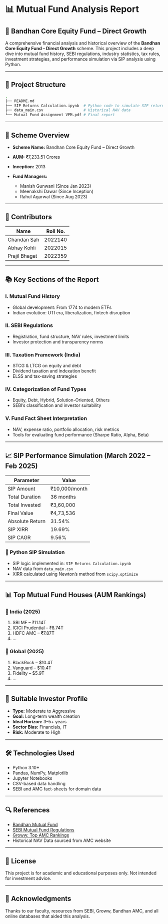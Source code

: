 
# 📊 Mutual Fund Analysis Report  
## 🏦 Bandhan Core Equity Fund – Direct Growth

A comprehensive financial analysis and historical overview of the **Bandhan Core Equity Fund – Direct Growth** scheme. This project includes a deep dive into mutual fund history, SEBI regulations, industry statistics, tax rules, investment strategies, and performance simulation via SIP analysis using Python.

---

## 📁 Project Structure

```bash
.
├── README.md
├── SIP Returns Calculation.ipynb  # Python code to simulate SIP returns
├── data_main.csv                  # Historical NAV data
└── Mutual Fund Assignment VPM.pdf # Final report
````

---

## 🧾 Scheme Overview

* **Scheme Name:** Bandhan Core Equity Fund – Direct Growth
* **AUM:** ₹7,233.51 Crores
* **Inception:** 2013
* **Fund Managers:**

  * Manish Gunwani (Since Jan 2023)
  * Meenakshi Dawar (Since Inception)
  * Rahul Agarwal (Since Aug 2023)

---

## 👥 Contributors

| Name          | Roll No. |
| ------------- | -------- |
| Chandan Sah   | 2022140  |
| Abhay Kohli   | 2022015  |
| Prajil Bhagat | 2022359  |
---

## 📚 Key Sections of the Report

### I. Mutual Fund History

* Global development: From 1774 to modern ETFs
* Indian evolution: UTI era, liberalization, fintech disruption

### II. SEBI Regulations

* Registration, fund structure, NAV rules, investment limits
* Investor protection and transparency norms

### III. Taxation Framework (India)

* STCG & LTCG on equity and debt
* Dividend taxation and indexation benefit
* ELSS and tax-saving strategies

### IV. Categorization of Fund Types

* Equity, Debt, Hybrid, Solution-Oriented, Others
* SEBI’s classification and investor suitability

### V. Fund Fact Sheet Interpretation

* NAV, expense ratio, portfolio allocation, risk metrics
* Tools for evaluating fund performance (Sharpe Ratio, Alpha, Beta)

---

## 📈 SIP Performance Simulation (March 2022 – Feb 2025)

| Parameter       | Value         |
| --------------- | ------------- |
| SIP Amount      | ₹10,000/month |
| Total Duration  | 36 months     |
| Total Invested  | ₹3,60,000     |
| Final Value     | ₹4,73,536     |
| Absolute Return | 31.54%        |
| SIP XIRR        | 19.69%        |
| SIP CAGR        | 9.56%         |

### 📎 Python SIP Simulation

* SIP logic implemented in: `SIP Returns Calculation.ipynb`
* NAV data from `data_main.csv`
* XIRR calculated using Newton’s method from `scipy.optimize`

---

## 📊 Top Mutual Fund Houses (AUM Rankings)

### 🔹 India (2025)

1. SBI MF – ₹11.14T
2. ICICI Prudential – ₹8.74T
3. HDFC AMC – ₹7.87T
4. ...

### 🔹 Global (2025)

1. BlackRock – \$10.4T
2. Vanguard – \$10.4T
3. Fidelity – \$5.9T
4. ...

---

## 📌 Suitable Investor Profile

* **Type:** Moderate to Aggressive
* **Goal:** Long-term wealth creation
* **Ideal Horizon:** 3–5+ years
* **Sector Bias:** Financials, IT
* **Risk:** Moderate to High

---

## 🛠️ Technologies Used

* Python 3.10+
* Pandas, NumPy, Matplotlib
* Jupyter Notebooks
* CSV-based data handling
* SEBI and AMC fact-sheets for domain data

---

## 🔍 References

* [Bandhan Mutual Fund](https://bandhanmutual.com)
* [SEBI Mutual Fund Regulations](https://www.sebi.gov.in)
* [Groww: Top AMC Rankings](https://groww.in/blog/top-amc-asset-management-company-india-biggest)
* Historical NAV Data sourced from AMC website

---

## 📄 License

This project is for academic and educational purposes only. Not intended for investment advice.

---

## 🙏 Acknowledgments

Thanks to our faculty, resources from SEBI, Groww, Bandhan AMC, and all online databases that aided this analysis.
